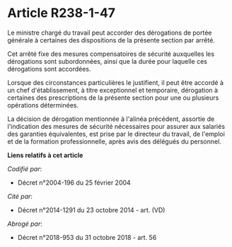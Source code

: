 # Article R238-1-47

Le ministre chargé du travail peut accorder des dérogations de portée générale à certaines des dispositions de la présente
section par arrêté.

Cet arrêté fixe des mesures compensatoires de sécurité auxquelles les dérogations sont subordonnées, ainsi que la durée pour
laquelle ces dérogations sont accordées.

Lorsque des circonstances particulières le justifient, il peut être accordé à un chef d'établissement, à titre exceptionnel
et temporaire, dérogation à certaines des prescriptions de la présente section pour une ou plusieurs opérations déterminées.

La décision de dérogation mentionnée à l'alinéa précédent, assortie de l'indication des mesures de sécurité nécessaires pour
assurer aux salariés des garanties équivalentes, est prise par le directeur du travail, de l'emploi et de la formation
professionnelle, après avis des délégués du personnel.

**Liens relatifs à cet article**

_Codifié par_:

  - Décret n°2004-196 du 25 février 2004

_Cité par_:

  - Décret n°2014-1291 du 23 octobre 2014 - art. (VD)

_Abrogé par_:

  - Décret n°2018-953 du 31 octobre 2018 - art. 56
